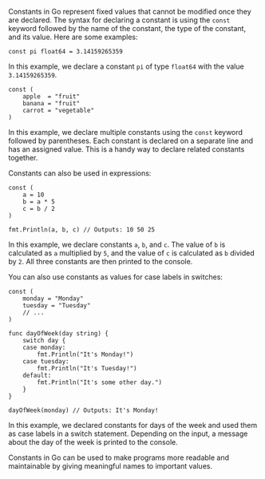 Constants in Go represent fixed values that cannot be modified once they are declared. The syntax for declaring a constant is using the `const` keyword followed by the name of the constant, the type of the constant, and its value. Here are some examples:

```
const pi float64 = 3.14159265359
```

In this example, we declare a constant `pi` of type `float64` with the value `3.14159265359`.

```
const (
    apple  = "fruit"
    banana = "fruit"
    carrot = "vegetable"
)
```

In this example, we declare multiple constants using the `const` keyword followed by parentheses. Each constant is declared on a separate line and has an assigned value. This is a handy way to declare related constants together.

Constants can also be used in expressions:

```
const (
    a = 10
    b = a * 5
    c = b / 2
)

fmt.Println(a, b, c) // Outputs: 10 50 25
```

In this example, we declare constants `a`, `b`, and `c`. The value of `b` is calculated as `a` multiplied by `5`, and the value of `c` is calculated as `b` divided by `2`. All three constants are then printed to the console.

You can also use constants as values for case labels in switches:

```
const (
    monday = "Monday"
    tuesday = "Tuesday"
    // ...
)

func dayOfWeek(day string) {
    switch day {
    case monday:
        fmt.Println("It's Monday!")
    case tuesday:
        fmt.Println("It's Tuesday!")
    default:
        fmt.Println("It's some other day.")
    }
}

dayOfWeek(monday) // Outputs: It's Monday!
```

In this example, we declared constants for days of the week and used them as case labels in a switch statement. Depending on the input, a message about the day of the week is printed to the console.

Constants in Go can be used to make programs more readable and maintainable by giving meaningful names to important values.